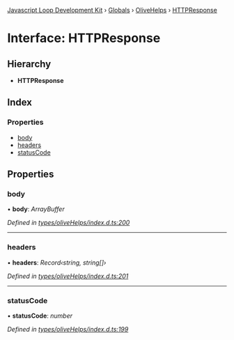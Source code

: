 [Javascript Loop Development Kit](../README.md) › [Globals](../globals.md) › [OliveHelps](../modules/olivehelps.md) › [HTTPResponse](olivehelps.httpresponse.md)

# Interface: HTTPResponse

## Hierarchy

* **HTTPResponse**

## Index

### Properties

* [body](olivehelps.httpresponse.md#body)
* [headers](olivehelps.httpresponse.md#headers)
* [statusCode](olivehelps.httpresponse.md#statuscode)

## Properties

###  body

• **body**: *ArrayBuffer*

*Defined in [types/oliveHelps/index.d.ts:200](https://github.com/open-olive/loop-development-kit/blob/ba5f0aac/ldk/javascript/src/types/oliveHelps/index.d.ts#L200)*

___

###  headers

• **headers**: *Record‹string, string[]›*

*Defined in [types/oliveHelps/index.d.ts:201](https://github.com/open-olive/loop-development-kit/blob/ba5f0aac/ldk/javascript/src/types/oliveHelps/index.d.ts#L201)*

___

###  statusCode

• **statusCode**: *number*

*Defined in [types/oliveHelps/index.d.ts:199](https://github.com/open-olive/loop-development-kit/blob/ba5f0aac/ldk/javascript/src/types/oliveHelps/index.d.ts#L199)*
